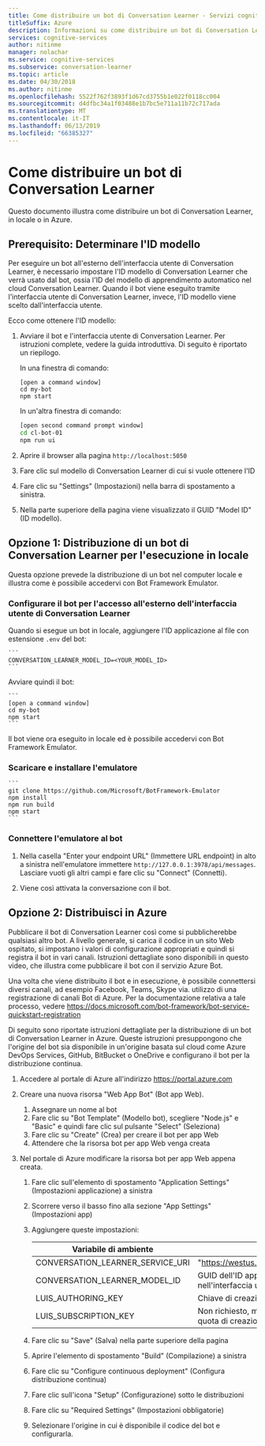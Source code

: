 ```yaml
---
title: Come distribuire un bot di Conversation Learner - Servizi cognitivi Microsoft | Microsoft Docs
titleSuffix: Azure
description: Informazioni su come distribuire un bot di Conversation Learner.
services: cognitive-services
author: nitinme
manager: nolachar
ms.service: cognitive-services
ms.subservice: conversation-learner
ms.topic: article
ms.date: 04/30/2018
ms.author: nitinme
ms.openlocfilehash: 5522f762f3893f1d67cd3755b1e022f0118cc004
ms.sourcegitcommit: d4dfbc34a1f03488e1b7bc5e711a11b72c717ada
ms.translationtype: MT
ms.contentlocale: it-IT
ms.lasthandoff: 06/13/2019
ms.locfileid: "66385327"
---
```

# <a name="how-to-deploy-a-conversation-learner-bot"></a>Come distribuire un bot di Conversation Learner

Questo documento illustra come distribuire un bot di Conversation Learner, in locale o in Azure.

## <a name="prerequisite-determine-the-model-id"></a>Prerequisito: Determinare l'ID modello 

Per eseguire un bot all'esterno dell'interfaccia utente di Conversation Learner, è necessario impostare l'ID modello di Conversation Learner che verrà usato dal bot, ossia l'ID del modello di apprendimento automatico nel cloud Conversation Learner.  Quando il bot viene eseguito tramite l'interfaccia utente di Conversation Learner, invece, l'ID modello viene scelto dall'interfaccia utente.  

Ecco come ottenere l'ID modello:

1. Avviare il bot e l'interfaccia utente di Conversation Learner.  Per istruzioni complete, vedere la guida introduttiva. Di seguito è riportato un riepilogo.

    In una finestra di comando:

    ```
    [open a command window]
    cd my-bot
    npm start
    ```

    In un'altra finestra di comando:

    ```bash
    [open second command prompt window]
    cd cl-bot-01
    npm run ui
    ```

2. Aprire il browser alla pagina `http://localhost:5050` 

3. Fare clic sul modello di Conversation Learner di cui si vuole ottenere l'ID

4. Fare clic su "Settings" (Impostazioni) nella barra di spostamento a sinistra.

5. Nella parte superiore della pagina viene visualizzato il GUID "Model ID" (ID modello).

## <a name="option-1-deploying-a-conversation-learner-bot-to-run-locally"></a>Opzione 1: Distribuzione di un bot di Conversation Learner per l'esecuzione in locale

Questa opzione prevede la distribuzione di un bot nel computer locale e illustra come è possibile accedervi con Bot Framework Emulator.

### <a name="configure-your-bot-for-access-outside-the-conversation-learner-ui"></a>Configurare il bot per l'accesso all'esterno dell'interfaccia utente di Conversation Learner

Quando si esegue un bot in locale, aggiungere l'ID applicazione al file con estensione `.env` del bot:

    ```
    CONVERSATION_LEARNER_MODEL_ID=<YOUR_MODEL_ID>
    ```

Avviare quindi il bot:

    ```
    [open a command window]
    cd my-bot
    npm start
    ```

Il bot viene ora eseguito in locale  ed è possibile accedervi con Bot Framework Emulator.

### <a name="download-and-install-the-emulator"></a>Scaricare e installare l'emulatore

    ```
    git clone https://github.com/Microsoft/BotFramework-Emulator
    npm install
    npm run build
    npm start
    ```

### <a name="connect-the-emulator-to-your-bot"></a>Connettere l'emulatore al bot

1. Nella casella "Enter your endpoint URL" (Immettere URL endpoint) in alto a sinistra nell'emulatore immettere `http://127.0.0.1:3978/api/messages`.  Lasciare vuoti gli altri campi e fare clic su "Connect" (Connetti).

2. Viene così attivata la conversazione con il bot.

## <a name="option-2-deploy-to-azure"></a>Opzione 2: Distribuisci in Azure

Pubblicare il bot di Conversation Learner così come si pubblicherebbe qualsiasi altro bot. A livello generale, si carica il codice in un sito Web ospitato, si impostano i valori di configurazione appropriati e quindi si registra il bot in vari canali. Istruzioni dettagliate sono disponibili in questo video, che illustra come pubblicare il bot con il servizio Azure Bot.

Una volta che viene distribuito il bot e in esecuzione, è possibile connettersi diversi canali, ad esempio Facebook, Teams, Skype via. utilizzo di una registrazione di canali Bot di Azure. Per la documentazione relativa a tale processo, vedere https://docs.microsoft.com/bot-framework/bot-service-quickstart-registration

Di seguito sono riportate istruzioni dettagliate per la distribuzione di un bot di Conversation Learner in Azure.  Queste istruzioni presuppongono che l'origine del bot sia disponibile in un'origine basata sul cloud come Azure DevOps Services, GitHub, BitBucket o OneDrive e configurano il bot per la distribuzione continua.

1. Accedere al portale di Azure all'indirizzo https://portal.azure.com

2. Creare una nuova risorsa "Web App Bot" (Bot app Web). 

    1. Assegnare un nome al bot
    2. Fare clic su "Bot Template" (Modello bot), scegliere "Node.js" e "Basic" e quindi fare clic sul pulsante "Select" (Seleziona)
    3. Fare clic su "Create" (Crea) per creare il bot per app Web
    4. Attendere che la risorsa bot per app Web venga creata

3. Nel portale di Azure modificare la risorsa bot per app Web appena creata.

   1. Fare clic sull'elemento di spostamento "Application Settings" (Impostazioni applicazione) a sinistra
   1. Scorrere verso il basso fino alla sezione "App Settings" (Impostazioni app)
   2. Aggiungere queste impostazioni:

       Variabile di ambiente | value
       --- | --- 
       CONVERSATION_LEARNER_SERVICE_URI | "https://westus.api.cognitive.microsoft.com/conversationlearner/v1.0/"
       CONVERSATION_LEARNER_MODEL_ID      | GUID dell'ID applicazione, ottenuto dalle impostazioni del modello nell'interfaccia utente di Conversation Learner
       LUIS_AUTHORING_KEY               | Chiave di creazione di LUIS per il modello
       LUIS_SUBSCRIPTION_KEY            | Non richiesto, ma consigliato per evitare che i bot pubblicati usino la quota di creazione.
    
   4. Fare clic su "Save" (Salva) nella parte superiore della pagina
   5. Aprire l'elemento di spostamento "Build" (Compilazione) a sinistra
   6. Fare clic su "Configure continuous deployment" (Configura distribuzione continua) 
   7. Fare clic sull'icona "Setup" (Configurazione) sotto le distribuzioni
   8. Fare clic su "Required Settings" (Impostazioni obbligatorie)
   9. Selezionare l'origine in cui è disponibile il codice del bot e configurarla.

